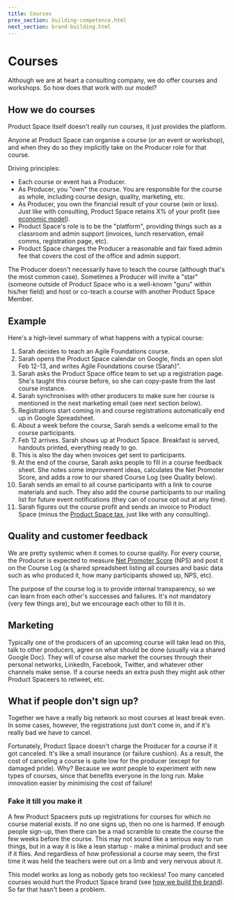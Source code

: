 ```yaml
---
title: Courses
prev_section: building-competence.html
next_section: brand-building.html
---
```


Courses
================

Although we are at heart a consulting company, we do offer courses and workshops. So how does that work with our model?

How we do courses
-----------------

Product Space itself doesn't really run courses, it just provides the platform.

Anyone at Product Space can organise a course (or an event or workshop), and when they do so they implicitly take on the Producer role for that course.

Driving principles:

-   Each course or event has a Producer.
-   As Producer, you "own" the course. You are responsible for the course as whole, including course design, quality, marketing, etc.
-   As Producer, you own the financial result of your course (win or loss). Just like with consulting, Product Space retains X% of your profit (see [economic model](economic-model.html)).
-   Product Space's role is to be the "platform", providing things such as a classroom and admin support (invoices, lunch reservation, email comms, registration page, etc).
-   Product Space charges the Producer a reasonable and fair fixed admin fee that covers the cost of the office and admin support.

The Producer doesn't necessarily have to teach the course (although that's the most common case). Sometimes a Producer will invite a "star" (someone outside of Product Space who is a well-known "guru" within his/her field) and host or co-teach a course with another Product Space Member.

Example
-------

Here's a high-level summary of what happens with a typical course:

1.  Sarah decides to teach an Agile Foundations course.
2.  Sarah opens the Product Space calendar on Google, finds an open slot Feb 12-13, and writes Agile Foundations course (Sarah)". 
3.  Sarah asks the Product Space office team to set up a registration page. She's taught this course before, so she can copy-paste from the last course instance.
4.  Sarah synchronises with other producers to make sure her course is mentioned in the next marketing email (see next section below).
5.  Registrations start coming in and course registrations automatically end up in Google Spreadsheet.
6.  About a week before the course, Sarah sends a welcome email to the course participants.
7.  Feb 12 arrives. Sarah shows up at Product Space. Breakfast is served, handouts printed, everything ready to go.
8.  This is also the day when invoices get sent to  participants. 
9.  At the end of the course, Sarah asks people to fill in a course feedback sheet. She notes some improvement ideas, calculates the Net Promoter Score, and adds a row to our shared Course Log (see Quality below).
10. Sarah sends an email to all course participants with a link to course materials and such. They also add the course participants to our mailing list for future event notifications (they can of course opt out at any time).
11. Sarah figures out the course profit and sends an invoice to Product Space (minus the [Product Space tax](economic-model.html), just like with any consulting).

Quality and customer feedback
-----------------------------

We are pretty systemic when it comes to course quality. For every course, the Producer is expected to measure [Net Promoter Score](http://en.wikipedia.org/wiki/Net_Promoter) (NPS) and post it on the Course Log (a shared spreadsheet listing all courses and basic data such as who produced it, how many participants showed up, NPS, etc).

The purpose of the course log is to provide internal transparency, so we can learn from each other's successes and failures. It's not mandatory (very few things are), but we encourage each other to fill it in.

Marketing
---------

Typically one of the producers of an upcoming course will take lead on this, talk to other producers, agree on what should be done (usually via a shared Google Doc). They will of course also market the courses through their personal networks, LinkedIn, Facebook, Twitter, and whatever other channels make sense. If a course needs an extra push they might ask other Product Spaceers to retweet, etc.

What if people don't sign up?
-----------------------------

Together we have a really big network so most courses at least break even. In some cases, however, the registrations just don't come in, and if it's really bad we have to cancel.

Fortunately, Product Space doesn't charge the Producer for a course if it got canceled. It's like a small insurance (or failure cushion). As a result, the cost of canceling a course is quite low for the producer (except for damaged pride). Why? Because we *want* people to experiment with new types of courses, since that benefits everyone in the long run. Make innovation easier by minimising the cost of failure!

### Fake it till you make it

A few Product Spaceers puts up registrations for courses for which no course material exists. If no one signs up, then no one is harmed. If enough people sign-up, then there can be a mad scramble to create the course the few weeks before the course. This may not sound like a serious way to run things, but in a way it is like a lean startup - make a minimal product and see if it flies. And regardless of how professional a course may seem, the first time it was held the teachers were out on a limb and very nervous about it.

This model works as long as nobody gets too reckless! Too many canceled courses would hurt the Product Space brand (see [how we build the brand](brand-building.html)). So far that hasn't been a problem.
